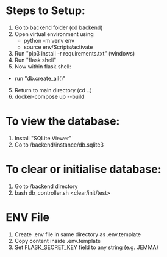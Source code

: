 # Steps to Setup:
1. Go to backend folder (cd backend)
2. Open virtual environment using
   - python -m venv env
   - source env/Scripts/activate
4. Run "pip3 install -r requirements.txt" (windows) 
3. Run "flask shell"
4. Now within flask shell:
 - run "db.create_all()"
5. Return to main directory (cd ..)
6. docker-compose up --build

# To view the database:
1. Install "SQLite Viewer"
2. Go to /backend/instance/db.sqlite3

# To clear or initialise database:
1. Go to /backend directory
2. bash db_controller.sh <clear/init/test>

# ENV File
1. Create .env file in same directory as .env.template
2. Copy content inside .env.template
3. Set FLASK_SECRET_KEY field to any string (e.g. JEMMA)
